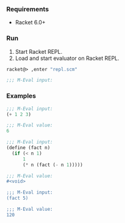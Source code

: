 ### Requirements

- Racket 6.0+

### Run

1. Start Racket REPL.
2. Load and start evaluator on Racket REPL.

```scheme
racket@> ,enter "repl.scm"

;;; M-Eval input:

```

### Examples

```scheme
;;; M-Eval input:
(+ 1 2 3)

;;; M-Eval value:
6

;;; M-Eval input:
(define (fact n)
  (if (< n 1)
	  1
	  (* n (fact (- n 1)))))

;;; M-Eval value:
#<void>

;;; M-Eval input:
(fact 5)

;;; M-Eval value:
120
```

